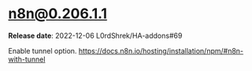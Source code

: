 # n8n@0.206.1.1

**Release date**: 2022-12-06  L0rdShrek/HA-addons#69  

Enable tunnel option.
https://docs.n8n.io/hosting/installation/npm/#n8n-with-tunnel
